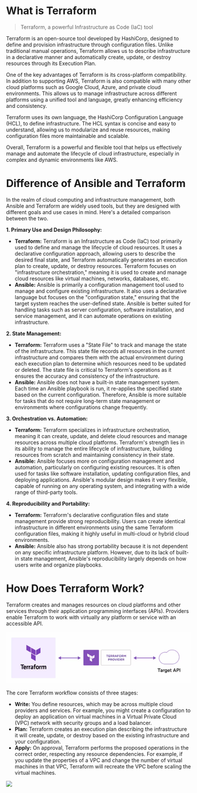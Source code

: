 # What is Terraform

>  Terraform, a powerful Infrastructure as Code (IaC) tool

Terraform is an open-source tool developed by HashiCorp, designed to define and provision infrastructure through configuration files. Unlike traditional manual operations, Terraform allows us to describe infrastructure in a declarative manner and automatically create, update, or destroy resources through its Execution Plan.

One of the key advantages of Terraform is its cross-platform compatibility. In addition to supporting AWS, Terraform is also compatible with many other cloud platforms such as Google Cloud, Azure, and private cloud environments. This allows us to manage infrastructure across different platforms using a unified tool and language, greatly enhancing efficiency and consistency.

Terraform uses its own language, the HashiCorp Configuration Language (HCL), to define infrastructure. The HCL syntax is concise and easy to understand, allowing us to modularize and reuse resources, making configuration files more maintainable and scalable.

Overall, Terraform is a powerful and flexible tool that helps us effectively manage and automate the lifecycle of cloud infrastructure, especially in complex and dynamic environments like AWS. 

# Difference of Ansible and Terraform

In the realm of cloud computing and infrastructure management, both Ansible and Terraform are widely used tools, but they are designed with different goals and use cases in mind. Here's a detailed comparison between the two.

**1. Primary Use and Design Philosophy:**

- **Terraform:** Terraform is an Infrastructure as Code (IaC) tool primarily used to define and manage the lifecycle of cloud resources. It uses a declarative configuration approach, allowing users to describe the desired final state, and Terraform automatically generates an execution plan to create, update, or destroy resources. Terraform focuses on "infrastructure orchestration," meaning it is used to create and manage cloud resources like virtual machines, networks, databases, etc.
- **Ansible:** Ansible is primarily a configuration management tool used to manage and configure existing infrastructure. It also uses a declarative language but focuses on the "configuration state," ensuring that the target system reaches the user-defined state. Ansible is better suited for handling tasks such as server configuration, software installation, and service management, and it can automate operations on existing infrastructure.

**2. State Management:**

- **Terraform:** Terraform uses a "State File" to track and manage the state of the infrastructure. This state file records all resources in the current infrastructure and compares them with the actual environment during each execution plan to determine which resources need to be updated or deleted. The state file is critical to Terraform's operations as it ensures the accuracy and consistency of the infrastructure.
- **Ansible:** Ansible does not have a built-in state management system. Each time an Ansible playbook is run, it re-applies the specified state based on the current configuration. Therefore, Ansible is more suitable for tasks that do not require long-term state management or environments where configurations change frequently.

**3. Orchestration vs. Automation:**

- **Terraform:** Terraform specializes in infrastructure orchestration, meaning it can create, update, and delete cloud resources and manage resources across multiple cloud platforms. Terraform's strength lies in its ability to manage the entire lifecycle of infrastructure, building resources from scratch and maintaining consistency in their state.
- **Ansible:** Ansible focuses more on configuration management and automation, particularly on configuring existing resources. It is often used for tasks like software installation, updating configuration files, and deploying applications. Ansible's modular design makes it very flexible, capable of running on any operating system, and integrating with a wide range of third-party tools.

**4. Reproducibility and Portability:**

- **Terraform:** Terraform's declarative configuration files and state management provide strong reproducibility. Users can create identical infrastructure in different environments using the same Terraform configuration files, making it highly useful in multi-cloud or hybrid cloud environments.
- **Ansible:** Ansible also has strong portability because it is not dependent on any specific infrastructure platform. However, due to its lack of built-in state management, Ansible's reproducibility largely depends on how users write and organize playbooks.

# How Does Terraform Work?

Terraform creates and manages resources on cloud platforms and other services through their application programming interfaces (APIs). Providers enable Terraform to work with virtually any platform or service with an accessible API.

![image-20240829213244957](images/1.terraform.png)

The core Terraform workflow consists of three stages:

- **Write:** You define resources, which may be across multiple cloud providers and services. For example, you might create a configuration to deploy an application on virtual machines in a Virtual Private Cloud (VPC) network with security groups and a load balancer.
- **Plan:** Terraform creates an execution plan describing the infrastructure it will create, update, or destroy based on the existing infrastructure and your configuration.
- **Apply:** On approval, Terraform performs the proposed operations in the correct order, respecting any resource dependencies. For example, if you update the properties of a VPC and change the number of virtual machines in that VPC, Terraform will recreate the VPC before scaling the virtual machines.

![](/Users/nickwang/Documents/project/terraform-aws/Documentation/images/1.flow.png)




